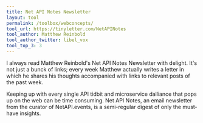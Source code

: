 ```yaml
---
title: Net API Notes Newsletter
layout: tool
permalink: /toolbox/webconcepts/
tool_url: https://tinyletter.com/NetAPINotes
tool_author: Matthew Reinbold
tool_author_twitter: libel_vox
tool_top_3: 3
---
```

I always read Matthew Reinbold's Net API Notes Newsletter with delight. It's not just a bunck of links; every week Matthew actually writes a letter in which he shares his thoughts accompanied with links to relevant posts of the past week.
<!--more-->
Keeping up with every single API tidbit and microservice dalliance that pops up on the web can be time consuming. Net API Notes, an email newsletter from the curator of NetAPI.events, is a semi-regular digest of only the must-have insights.